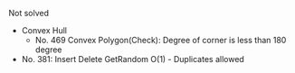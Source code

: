 Not solved

* Convex Hull
    * No. 469 Convex Polygon(Check): Degree of corner is less than 180 degree
* No. 381: Insert Delete GetRandom O(1) - Duplicates allowed
